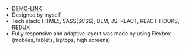 * [DEMO-LINK](https://AndreyMalyshev147.github.io)
* Designed by myself
* Tech stack: HTML5, SASS(SCSS), BEM, JS, REACT, REACT-HOOKS, REDUX
* Fully responsive and adaptive layout was made by using Flexbox (mobiles, tablets, laptops, high screens)
